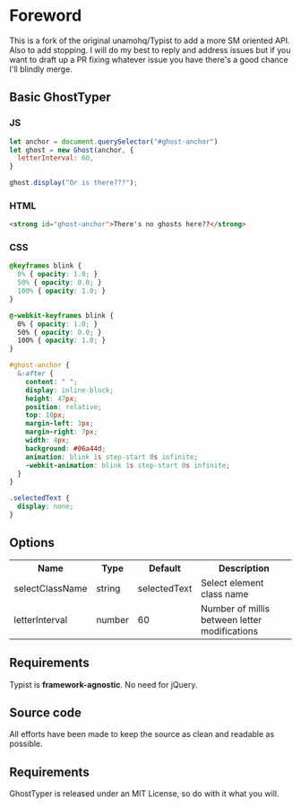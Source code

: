 # Foreword

This is a fork of the original unamohq/Typist to add a more SM oriented API. Also to add stopping. I will do my best to reply and address issues but if you want to draft up a PR fixing whatever issue you have there's a good chance I'll blindly merge.

## Basic GhostTyper

### JS
```javascript
let anchor = document.querySelector("#ghost-anchor")
let ghost = new Ghost(anchor, {
  letterInterval: 60,
}

ghost.display("Or is there???");
```

### HTML
```html
<strong id="ghost-anchor">There's no ghosts here??</strong>
```

### CSS
```CSS
@keyframes blink {
  0% { opacity: 1.0; }
  50% { opacity: 0.0; }
  100% { opacity: 1.0; }
}

@-webkit-keyframes blink {
  0% { opacity: 1.0; }
  50% { opacity: 0.0; }
  100% { opacity: 1.0; }
}

#ghost-anchor {
  &:after {
    content: " ";
    display: inline-block;
    height: 47px;
    position: relative;
    top: 10px;
    margin-left: 3px;
    margin-right: 7px;
    width: 4px;
    background: #06a44d;
    animation: blink 1s step-start 0s infinite;
    -webkit-animation: blink 1s step-start 0s infinite;
  }
}

.selectedText {
  display: none;
}
```

## Options

<table>
  <tr>
    <th class="name">Name</th>
    <th class="type">Type</th>
    <th class="default">Default</th>
    <th class="desc">Description</th>
  </tr>
  <tr>
    <td>selectClassName</td>
    <td>string</td>
    <td>selectedText</td>
    <td class="desc">Select element class name</td>
  </tr>
  <tr>
    <td>letterInterval</td>
    <td>number</td>
    <td>60</td>
    <td class="desc">Number of millis between letter modifications</td>
  </tr>
</table>

## Requirements
Typist is **framework-agnostic**. No need for jQuery.

## Source code
All efforts have been made to keep the source as clean and readable as possible.

## Requirements
GhostTyper is released under an MIT License, so do with it what you will.
